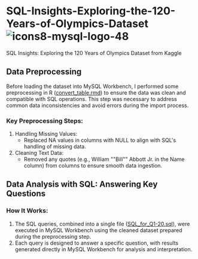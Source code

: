 # SQL-Insights-Exploring-the-120-Years-of-Olympics-Dataset ![icons8-mysql-logo-48](https://github.com/swaapnaa/SQL-PROJECTS/assets/149737403/95180ab6-019c-4ba1-9165-e9449cb95614)
SQL Insights: Exploring the 120 Years of Olympics Dataset from Kaggle

## Data Preprocessing

Before loading the dataset into MySQL Workbench, I performed some preprocessing in R ([convert_table.rmd](https://github.com/HomantoFeng/SQL-Insights-Exploring-the-120-Years-of-Olympics-Dataset/blob/main/convert_table.Rmd)) to ensure the data was clean and compatible with SQL operations. This step was necessary to address common data inconsistencies and avoid errors during the import process.

### Key Preprocessing Steps:
1. Handling Missing Values:
   * Replaced NA values in columns with NULL to align with SQL's handling of missing data.
2. Cleaning Text Data:
   * Removed any quotes (e.g., William ""Bill"" Abbott Jr. in the Name column) from columns to ensure smooth data ingestion.

## Data Analysis with SQL: Answering Key Questions

### How It Works:
1. The SQL queries, combined into a single file ([SQL_for_Q1-20.sql](https://github.com/HomantoFeng/SQL-Insights-Exploring-the-120-Years-of-Olympics-Dataset/blob/main/SQL_for_Q1-20.sql)), were executed in MySQL Workbench using the cleaned dataset prepared during the preprocessing step.
2. Each query is designed to answer a specific question, with results generated directly in MySQL Workbench for analysis and interpretation.

